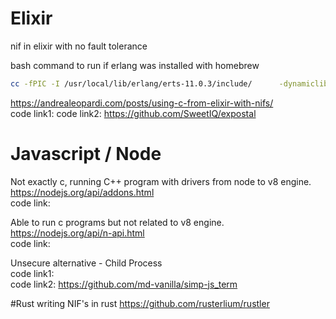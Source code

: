 
# Elixir
nif in elixir with no fault tolerance<br/>

bash command to run if erlang was installed with homebrew<br/>
```bash
cc -fPIC -I /usr/local/lib/erlang/erts-11.0.3/include/      -dynamiclib -undefined dynamic_lookup      -o fast_compare.so fast_compare.c
```
https://andrealeopardi.com/posts/using-c-from-elixir-with-nifs/<br/>
code link1:
code link2: https://github.com/SweetIQ/expostal


# Javascript / Node
Not exactly c, running C++ program with drivers from node to v8 engine.<br/>
https://nodejs.org/api/addons.html<br/>
code link: 

Able to run c programs but not related to v8 engine.<br/>
https://nodejs.org/api/n-api.html<br/>
code link: 

Unsecure alternative - Child Process<br/>
code link1:<br/>
code link2: https://github.com/md-vanilla/simp-js_term<br/>

#Rust
writing NIF's in rust
https://github.com/rusterlium/rustler
